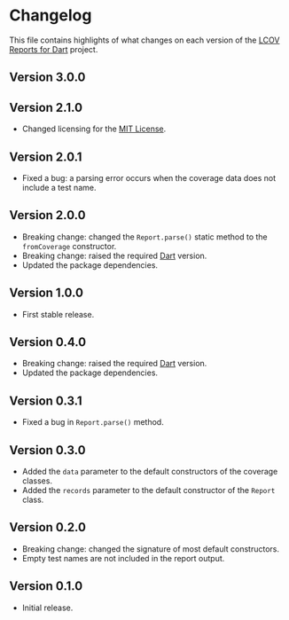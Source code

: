 # Changelog
This file contains highlights of what changes on each version of the [LCOV Reports for Dart](https://github.com/cedx/lcov.dart) project.

## Version 3.0.0

## Version 2.1.0
- Changed licensing for the [MIT License](https://opensource.org/licenses/MIT).

## Version 2.0.1
- Fixed a bug: a parsing error occurs when the coverage data does not include a test name.

## Version 2.0.0
- Breaking change: changed the `Report.parse()` static method to the `fromCoverage` constructor.
- Breaking change: raised the required [Dart](https://www.dartlang.org) version.
- Updated the package dependencies.

## Version 1.0.0
- First stable release.

## Version 0.4.0
- Breaking change: raised the required [Dart](https://www.dartlang.org) version.
- Updated the package dependencies.

## Version 0.3.1
- Fixed a bug in `Report.parse()` method.

## Version 0.3.0
- Added the `data` parameter to the default constructors of the coverage classes.
- Added the `records` parameter to the default constructor of the `Report` class.

## Version 0.2.0
- Breaking change: changed the signature of most default constructors.
- Empty test names are not included in the report output.

## Version 0.1.0
- Initial release.
